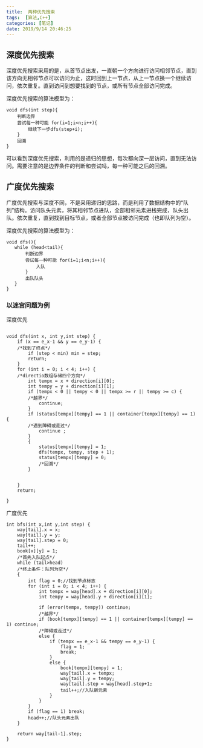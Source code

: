 ```yaml
---
title:  两种优先搜索
tags:  [算法,C++]
categories: [笔记]
date: 2019/9/14 20:46:25
---
```


## 深度优先搜索
深度优先搜索采用的是，从首节点出发，一直朝一个方向进行访问相邻节点，直到该方向无相邻节点可以访问为止，这时回到上一节点，从上一节点换一个继续访问，依次重复。直到访问到想要找到的节点，或所有节点全部访问完成。

深度优先搜索的算法模型为：

```
void dfs(int step){
    判断边界
    尝试每一种可能 for(i=1;i<n;i++){
        继续下一步dfs(step+i);
    }
    回溯
}
```


可以看到深度优先搜索，利用的是递归的思想，每次都向深一层访问，直到无法访问。需要注意的是边界条件的判断和尝试吗，每一种可能之后的回溯。


## 广度优先搜索
广度优先搜索与深度不同，不是采用递归的思路，而是利用了数据结构中的“队列”结构。访问队头元素，将其相邻节点进队，全部相邻元素进栈完成，队头出队。依次重复，直到找到目标节点，或者全部节点被访问完成（也即队列为空）。

深度优先搜索的算法模型为：
```
void dfs(){
   while (head<tail){
       判断边界
       尝试每一种可能 for(i=1;i<n;i++){
           入队
       }
       出队队头
   }
}
```


### 以迷宫问题为例

深度优先
```

void dfs(int x, int y,int step) {
	if (x == e_x-1 && y == e_y-1) {
	/*找到了终点*/
		if (step < min) min = step;
		return;
	}
	for (int i = 0; i < 4; i++) {
	/*directio数组存储四个方向*/
		int tempx = x + direction[i][0];
		int tempy = y + direction[i][1];
		if (tempx < 0 || tempy < 0 || tempx >= r || tempy >= c) {
		/*越界*/
			continue;
		}
		if (status[tempx][tempy] == 1 || container[tempx][tempy] == 1) {
		/*遇到障碍或走过*/
			continue ;
		}
		{
			status[tempx][tempy] = 1;
			dfs(tempx, tempy, step + 1);
			status[tempx][tempy] = 0;
			/*回溯*/
		}


	}
	return;

}
```
广度优先
```
int bfs(int x,int y,int step) {
	way[tail].x = x;
	way[tail].y = y;
	way[tail].step = 0;
	tail++;
	book[x][y] = 1;
    /*首先入队起点*/
	while (tail>head)
	/*终止条件：队列为空*/
	{	
		int flag = 0;//找到节点标志
		for (int i = 0; i < 4; i++) {
			int tempx = way[head].x + direction[i][0];
			int tempy = way[head].y + direction[i][1];
			
			if (error(tempx, tempy)) continue;
			/*越界*/
			if (book[tempx][tempy] == 1 || container[tempx][tempy] == 1) continue;
			/*障碍或走过*/
			else {
				if (tempx == e_x-1 && tempy == e_y-1) {
					flag = 1;
					break;
				}
				else {
					book[tempx][tempy] = 1;
					way[tail].x = tempx;
					way[tail].y = tempy;
					way[tail].step = way[head].step+1;
					tail++;//入队新元素
				}
			}
		}
		if (flag == 1) break;
		head++;//队头元素出队
	}
	
	return way[tail-1].step;
}
```